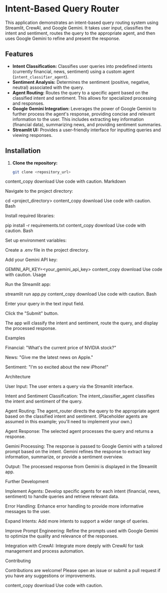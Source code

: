 # Intent-Based Query Router

This application demonstrates an intent-based query routing system using Streamlit, CrewAI, and Google Gemini.  It takes user input, classifies the intent and sentiment, routes the query to the appropriate agent, and then uses Google Gemini to refine and present the response.

## Features

* **Intent Classification:** Classifies user queries into predefined intents (currently financial, news, sentiment) using a custom agent (`intent_classifier_agent`).
* **Sentiment Analysis:** Determines the sentiment (positive, negative, neutral) associated with the query.
* **Agent Routing:** Routes the query to a specific agent based on the classified intent and sentiment.  This allows for specialized processing and responses.
* **Google Gemini Integration:** Leverages the power of Google Gemini to further process the agent's response, providing concise and relevant information to the user.  This includes extracting key information (financial data), summarizing news, and providing sentiment summaries.
* **Streamlit UI:** Provides a user-friendly interface for inputting queries and viewing responses.


## Installation

1. **Clone the repository:**
   ```bash
   git clone <repository_url>
content_copy
download
Use code with caution.
Markdown

Navigate to the project directory:

cd <project_directory>
content_copy
download
Use code with caution.
Bash

Install required libraries:

pip install -r requirements.txt
content_copy
download
Use code with caution.
Bash

Set up environment variables:

Create a .env file in the project directory.

Add your Gemini API key:

GEMINI_API_KEY=<your_gemini_api_key>
content_copy
download
Use code with caution.
Usage

Run the Streamlit app:

streamlit run app.py
content_copy
download
Use code with caution.
Bash

Enter your query in the text input field.

Click the "Submit" button.

The app will classify the intent and sentiment, route the query, and display the processed response.

Examples

Financial: "What's the current price of NVIDIA stock?"

News: "Give me the latest news on Apple."

Sentiment: "I'm so excited about the new iPhone!"

Architecture

User Input: The user enters a query via the Streamlit interface.

Intent and Sentiment Classification: The intent_classifier_agent classifies the intent and sentiment of the query.

Agent Routing: The agent_router directs the query to the appropriate agent based on the classified intent and sentiment. (Placeholder agents are assumed in this example; you'll need to implement your own.)

Agent Response: The selected agent processes the query and returns a response.

Gemini Processing: The response is passed to Google Gemini with a tailored prompt based on the intent. Gemini refines the response to extract key information, summarize, or provide a sentiment overview.

Output: The processed response from Gemini is displayed in the Streamlit app.

Further Development

Implement Agents: Develop specific agents for each intent (financial, news, sentiment) to handle queries and retrieve relevant data.

Error Handling: Enhance error handling to provide more informative messages to the user.

Expand Intents: Add more intents to support a wider range of queries.

Improve Prompt Engineering: Refine the prompts used with Google Gemini to optimize the quality and relevance of the responses.

Integration with CrewAI: Integrate more deeply with CrewAI for task management and process automation.

Contributing

Contributions are welcome! Please open an issue or submit a pull request if you have any suggestions or improvements.

content_copy
download
Use code with caution.
